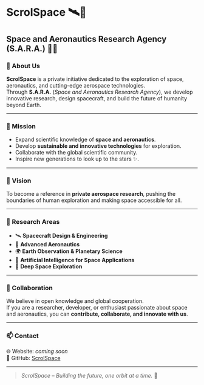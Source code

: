 # ScrolSpace 🛰️🔭  
## Space and Aeronautics Research Agency (S.A.R.A.) 🚀🔬  

### 🌌 About Us  
**ScrolSpace** is a private initiative dedicated to the exploration of space, aeronautics, and cutting-edge aerospace technologies.  
Through **S.A.R.A.** (*Space and Aeronautics Research Agency*), we develop innovative research, design spacecraft, and build the future of humanity beyond Earth.  

---

### 🎯 Mission  
- Expand scientific knowledge of **space and aeronautics**.  
- Develop **sustainable and innovative technologies** for exploration.  
- Collaborate with the global scientific community.  
- Inspire new generations to look up to the stars ✨.  

---

### 🚀 Vision  
To become a reference in **private aerospace research**, pushing the boundaries of human exploration and making space accessible for all.  

---

### 🔬 Research Areas  
- 🛰️ **Spacecraft Design & Engineering**  
- 🛫 **Advanced Aeronautics**  
- 🌍 **Earth Observation & Planetary Science**  
- 🤖 **Artificial Intelligence for Space Applications**  
- 🔭 **Deep Space Exploration**  

---

### 🤝 Collaboration  
We believe in open knowledge and global cooperation.  
If you are a researcher, developer, or enthusiast passionate about space and aeronautics, you can **contribute, collaborate, and innovate with us**.  

---

### 📫 Contact  
🌐 Website: *coming soon*  
🐙 GitHub: [ScrolSpace](https://github.com/scrolspace)  

---

> *ScrolSpace – Building the future, one orbit at a time.* 🌌
